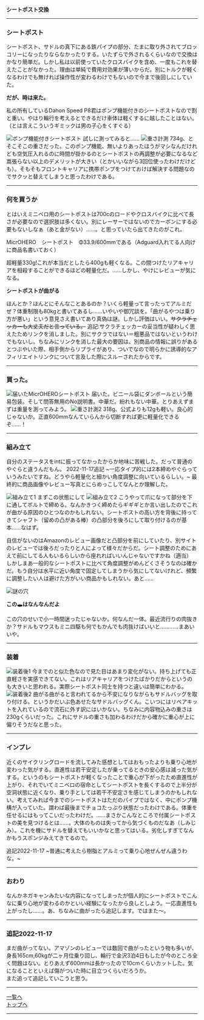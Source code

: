 

**シートポスト交換**

---

### シートポスト

シートポスト、サドルの真下にある鉄パイプの部分、たまに取り外されてブロッコリーになったりならなかったりする。いたずらで外されるくらいなので交換はかなり簡単だ。しかし私は以前使っていたクロスバイクを含め、一度もこれを替えたことがなかった。理由は単純で費用対効果が薄いからだ。別にトルクが軽くなるわけでも無ければ操作性が変わるわけでもないので今まで後回しにしていた。

**だが、時は来た。**

私の所有しているDahon Speed P8君はポンプ機能付きのシートポストなので割と重い。やはり輪行を考えるとできるだけ車体は軽くするに越したことはない。
（とは言えこういうギミックは男の子心をくすぐる）

<img alt="ポンプ機能付きシートポスト" src="/bike/md/P8/images/20220916_164236.jpg">
試しに測ってみると……
<img alt="重さ計測" src="/bike/md/P8/images/20220916_154707.jpg">
734g、とそこそこの重さだった。このポンプ機能、無いよりあったほうがマシなんだけれども空気圧入れるのに時間が掛かるのとシートポストの再調整が必要になるなど嵩張らない以上のデメリットが大きい（とかいいながら3回位使ったわけだけども）。そもそもフロントキャリアに携帯ポンプをつけておけば解決する問題なのでサクッと替えてしまうと思ったわけである。

---

### 何を買うか

とはいえミニベロ用のシートポストは700cのロードやクロスバイクに比べて長さが必要なので選択肢は多くない。別にレーサーではないのでカーボンにする必要もないしなぁ（あと金がない）……。と思っていたら出てきたのがこれ。

MicrOHERO　シートポスト　Φ33.9/600mmである（Adguard入れてる人向けに商品名書いておく）

超軽量330g!これが本当だとしたら400gも軽くなる。この間つけたリアキャリアを相殺することができるほどの軽量化だ。……しかし、やけにレビューが気になる。

**シートポストが曲がる**

ほんとか？ほんとにそんなことあるのか？いくら軽量って言ったってアルミだぜ？体重制限も80kgと書いてあるし……いやいや御冗談を。「曲がるやつは乗り方が悪い」という意見さえ書いてあり真偽は謎。しかし評価はいい。~~サクラチェッカーも大丈夫だと言っている。~~
追記:サクラチェッカーの妥当性が疑わしく思えたためリンクを消しました。別にサクラではない＝粗悪品ではないというわけでもないし。ちなみにリンクを消した最大の要因は、別商品の情報に誤りがあるとつぶやいた際、相手側からリプライがあり、ついでなので明らかに誘導的なアフィリエイトリンクについて言及した際にスルーされたからです。

---

### 買った。

<img alt="届いたMicrOHEROシートポスト" src="/bike/md/P8/images/20220916_153906.jpg">
届いた。ビニール袋にダンボールという簡易包装。そして問答無用のNo説明書。中華だ。紛れもない中華。とりあえずまずは重量を測ってみよう。
<img alt="重さ計測2" src="/bike/md/P8/images/20220916_154147.jpg">
318g、公式よりも12gも軽い。良心的じゃないか。正直600mmなんていらんから切断すれば更に軽量化できるぞ……！

---

### 組み立て

自分のステータスをintに振ってなかったからか地味に苦戦した。だって普通のやぐらと違うんだもん。
2022-11-17追記
~一応タイプ的には2本締めやぐらっていうみたいですね。どうやら軽量化と細かい角度調整に向いているらしい。~
最終的に商品画像やレビュー写真とにらめっこしてなんとか理解した。

<img alt="組み立て1" src="/bike/md/P8/images/20220916_161145.jpg">
まずこの状態にして
<img alt="組み立て2" src="/bike/md/P8/images/20220916_161346.jpg">
こうやって爪になって部分を下に通してボルトで締める。なんかきつく締めたらギギギとか言い出したのでこれが曲がる原因のひとつなのかもしれない。シートポストの高い方を背後に持ってきてシャフト（留めの凸がある棒）の凸部分を後ろにして取り付けるのが基本……なはず。

自信がないのはAmazonのレビュー画像だと凸部分を前にしていたり、別サイトのレビューでは後ろだったりと人によって様々だからだ。シート調整のためにあえて前にしてる人もいるらしいから座れればいいんじゃないですかね（適当）
しかしまあ一般的なシートポストに比べて角度調整がめんどくさそうなのは確かだ。もう自分は水平に近い角度で固定してしまうから気にしてないけれど、頻繁に調整したい人は避けた方がいい商品かもしれない。あと……

<img alt="謎の穴" src="/bike/md/P8/images/20220916_162359.jpg">

**この🕳はなんなんだよ**

この穴のせいで小一時間迷ったじゃないか。何なんだ一体。最近流行りの肉抜きか？サドルもマウスもミニ四駆も何でもかんでも肉抜けばいいと…………まあいいや。

---

### 装着

<img alt="装着後1" src="/bike/md/P8/images/20220916_163523.jpg">
今までのと似た色なので見た目はあまり変化がない。持ち上げても正直軽さを実感できてない。これはリアキャリアをつけたばかりだからというのも大きいと思われる。実際シートポスト同士を持つと違いは簡単にわかる。
<img alt="装着後2" src="/bike/md/P8/images/20220916_163633.jpg">
曲がる曲がると言われてるから不安になりながらもサドルバッグを取り付ける。というかだいぶ色あせたなサドルバッグくん。こいつにはリペアキットを入れているので流石に外す訳にはいかない。ちなみに内容物込みの重さは230gくらいだった。これにサドルの重さも加わるわけだから確かに重心が上に偏りそうだなと思った。

---

### インプレ

近くのサイクリングロードを流してみた感想としてはおもったよりも乗り心地が変わった気がする。直進性は若干安定したが乗ってるときの安心感は減った気がする。というのもシートポストが軽くなったことで重心が下がったため直進性が上がり、それでいてミニベロの宿命としてシートポストを長くするので上半分が空洞状態に近くなり、乗り手としては若干不安定さを感じてしまうのかもしれない。考えてみれば今までのシートポストはただのパイプではなく、中にポンプ機構が入っていた。謂わば最後までチョコたっぷり状態だったわけである。体重を任せるにはもってこいだったわけだ。……まさかこんなところで付属シートポストの美を見つけるとは……。大体のものは失ってから気づくものだなあ（しみじみ）。これを機にサドルを替えてもいいかなと思ってはいる。劣化しすぎてなんかもうスポンジみえてきてるので。

追記2022-11-17
~普通に考えたら樹脂とアルミって乗り心地ぜんぜん違うわな。~

---

### おわり

なんかネガキャンみたいな内容になってしまったが個人的にシートポストでこんなに乗り心地が変わるのかといい経験になったから良しとしよう。一応直進性も上がったし……。あ、ちなみに曲がったら追記します。ではまた～。

---

### 追記2022-11-17

まだ曲がってない。アマゾンのレビューでは数回で曲がったという物も多いが、身長165cm,60kgが二ヶ月位乗り回し、輪行で金沢3泊4日もしたが今のところ全く問題はない。とりあえず600mmは長かったので10cmくらいカットした。気になることといえば傷がついた時に目立つくらいだろうか。  
また追って追記していこうと思う。

---

[一覧へ](./Link.md)  
[トップへ](/)

---

